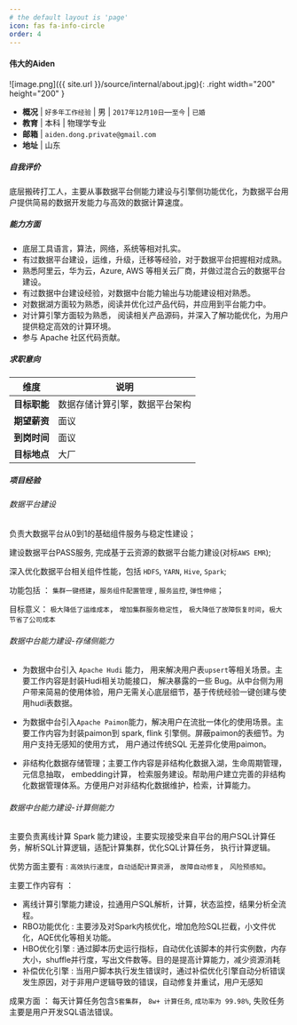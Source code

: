 ```yaml
---
# the default layout is 'page'
icon: fas fa-info-circle
order: 4
---
```


#### 伟大的Aiden

![image.png]({{ site.url }}/source/internal/about.jpg){: .right width="200" height="200" }


- **概况** | `好多年工作经验` | 男 | `2017年12月10日`—`至今` |   `已婚` 
- **教育** | 本科 | 物理学专业 
- **邮箱** | `aiden.dong.private@gmail.com` 
- **地址** | 山东

##### 自我评价

底层搬砖打工人，主要从事数据平台侧能力建设与引擎侧功能优化，为数据平台用户提供简易的数据开发能力与高效的数据计算速度。

##### 能力方面

- 底层工具语言，算法，网络，系统等相对扎实。
- 有过数据平台建设，运维，升级，迁移等经验，对于数据平台把握相对成熟。
-  熟悉阿里云，华为云，Azure,  AWS 等相关云厂商，并做过混合云的数据平台建设。
- 有过数据中台建设经验，对数据中台能力输出与功能建设相对熟悉。
- 对数据湖方面较为熟悉，阅读并优化过产品代码，并应用到平台能力中。
- 对计算引擎方面较为熟悉， 阅读相关产品源码，并深入了解功能优化，为用户提供稳定高效的计算环境。
- 参与 Apache 社区代码贡献。

##### 求职意向

维度 | 说明 |
-- | -- | 
**目标职能** | 数据存储计算引擎，数据平台架构 | 
**期望薪资** | 面议 |
**到岗时间** | 面议 |
 **目标地点** | 大厂 | 

##### 项目经验

###### 数据平台建设

负责大数据平台从0到1的基础组件服务与稳定性建设；

建设数据平台PASS服务, 完成基于云资源的数据平台能力建设(对标`AWS EMR`);

深入优化数据平台相关组件性能，包括 `HDFS`, `YARN`, `Hive`, `Spark`; 

功能包括 ： `集群一键搭建`，`服务组件配置管理` , `服务监控`, `弹性伸缩`；

目标意义： `极大降低了运维成本`， `增加集群服务稳定性`， `极大降低了故障恢复时间`，`极大节省了公司成本`

###### 数据中台能力建设-存储侧能力

- 为数据中台引入 `Apache Hudi` 能力， 用来解决用户表`upsert`等相关场景。主要工作内容是封装Hudi相关功能接口， 解决暴露的一些 Bug。从中台侧为用户带来简易的使用体验，用户无需关心底层细节，基于传统经验一键创建与使用hudi表数据。

- 为数据中台引入`Apache Paimon`能力，解决用户在流批一体化的使用场景。主要工作内容为封装paimon到 spark, flink 引擎侧。屏蔽paimon的表细节。为用户支持无感知的使用方式， 用户通过传统SQL 无差异化使用paimon。

- 非结构化数据存储管理；主要工作内容是非结构化数据入湖，生命周期管理， 元信息抽取， embedding计算， 检索服务建设。帮助用户建立完善的非结构化数据管理体系。方便用户对非结构化数据维护，检索，计算能力。


###### 数据中台能力建设-计算侧能力

主要负责离线计算 Spark 能力建设，主要实现接受来自平台的用户SQL计算任务，解析SQL计算逻辑，适配计算集群，优化SQL计算任务， 执行计算逻辑。

优势方面主要有 : `高效执行速度`，`自动适配计算资源`， `故障自动修复`， `风险预感知`。

主要工作内容有 ： 

- 离线计算引擎能力建设，拉通用户SQL解析，计算，状态监控，结果分析全流程。
- RBO功能优化 : 主要涉及对Spark内核优化，增加危险SQL拦截，小文件优化，AQE优化等相关功能。
- HBO优化引擎 : 通过脚本历史运行指标，自动优化该脚本的并行实例数，内存大小，shuffle并行度，写出文件数等。目的是提高计算能力，减少资源消耗
- 补偿优化引擎 : 当用户脚本执行发生错误时，通过补偿优化引擎自动分析错误发生原因，对于非用户逻辑导致的错误，自动修复并重试，用户无感知 

成果方面 ： 每天计算任务包含`5套集群`， `8w+ 计算任务`, `成功率为 99.98%`, 失败任务主要是用户开发SQL语法错误。
